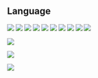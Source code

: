 ## Language
<img src="https://img.shields.io/badge/C%23-239120?style=for-the-badge&logo=c-sharp&logoColor=white"/> <img src="https://img.shields.io/badge/C%2B%2B-00599C?style=for-the-badge&logo=c%2B%2B&logoColor=white"/>
<img src="https://img.shields.io/badge/CSS3-1572B6?style=for-the-badge&logo=css3&logoColor=white"/>
<img src="https://img.shields.io/badge/HTML5-E34F26?style=for-the-badge&logo=html5&logoColor=white"/>
<img src="https://img.shields.io/badge/Python-FFD43B?style=for-the-badge&logo=python&logoColor=blue"/>
<img src="https://img.shields.io/badge/.NET-512BD4?style=for-the-badge&logo=dotnet&logoColor=white"/>
<img src="https://img.shields.io/badge/Unity-100000?style=for-the-badge&logo=unity&logoColor=white"/>
<img src="https://img.shields.io/badge/VS-5C2D91?style=for-the-badge&logo=visual%20studio&logoColor=white"/> <img src="https://img.shields.io/badge/VSCode-0078D4?style=for-the-badge&logo=visual%20studio%20code&logoColor=white"/>
<img src="https://img.shields.io/badge/MongoDB-4EA94B?style=for-the-badge&logo=mongodb&logoColor=white"/>
<p><img src="https://github-profile-summary-cards.vercel.app/api/cards/profile-details?username=DrDetective&theme=tokyonight"/></p>
<p><img align='center' src="https://github-readme-stats-git-masterrstaa-rickstaa.vercel.app/api?username=DrDetective&theme=tokyonight"/></p>
<p><img src="https://github-readme-stats.vercel.app/api/top-langs/?username=DrDetective&theme=tokyonight&layout=compact"/></p>
<!--shrek-->
